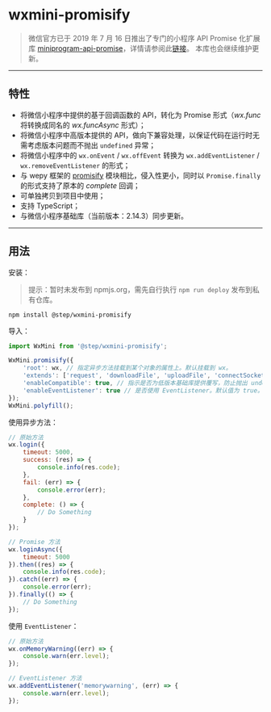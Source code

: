 # wxmini-promisify

> 微信官方已于 2019 年 7 月 16 日推出了专门的小程序 API Promise 化扩展库 [miniprogram-api-promise](https://github.com/wechat-miniprogram/miniprogram-api-promise)，详情请参阅此[链接](https://developers.weixin.qq.com/miniprogram/dev/extended/utils/api-promise.html)。
> 本库也会继续维护更新。

---

## 特性

* 将微信小程序中提供的基于回调函数的 API，转化为 Promise 形式（*wx.func* 将转换成同名的 *wx.funcAsync* 形式）；
* 将微信小程序中高版本提供的 API，做向下兼容处理，以保证代码在运行时无需考虑版本问题而不抛出 `undefined` 异常；
* 将微信小程序中的 `wx.onEvent` / `wx.offEvent` 转换为 `wx.addEventListener` / `wx.removeEventListener` 的形式；
* 与 wepy 框架的 [promisify](https://github.com/Tencent/wepy/wiki/wepy%E9%A1%B9%E7%9B%AE%E4%B8%AD%E4%BD%BF%E7%94%A8async-await) 模块相比，侵入性更小，同时以 `Promise.finally` 的形式支持了原本的 *complete* 回调；
* 可单独拷贝到项目中使用；
* 支持 TypeScript；
* 与微信小程序基础库（当前版本：2.14.3）同步更新。

---

## 用法

安装：

> 提示：暂时未发布到 npmjs.org，需先自行执行 `npm run deploy` 发布到私有仓库。

``` shell
npm install @step/wxmini-promisify
```

导入：

``` javascript
import WxMini from '@step/wxmini-promisify';

WxMini.promisify({
    'root': wx, // 指定异步方法挂载到某个对象的属性上。默认挂载到 wx。
    'extends': ['request', 'downloadFile', 'uploadFile', 'connectSocket'], // 若基础库新增了某些 API 而该库尚未更新，可由此传入相应的方法名数组以转换成异步方法。
    'enableCompatible': true, // 指示是否为低版本基础库提供覆写，防止抛出 undefined。默认值为 true。
    'enableEventListener': true // 是否使用 EventListener。默认值为 true。
});
WxMini.polyfill();
```

使用异步方法：

``` javascript
// 原始方法
wx.login({
    timeout: 5000,
    success: (res) => {
        console.info(res.code);
    },
    fail: (err) => {
        console.error(err);
    },
    complete: () => {
        // Do Something
    }
});

// Promise 方法
wx.loginAsync({
    timeout: 5000
}).then((res) => {
    console.info(res.code);
}).catch((err) => {
    console.error(err);
}).finally(() => {
    // Do Something
});
```

使用 `EventListener`：
``` javascript
// 原始方法
wx.onMemoryWarning((err) => {
    console.warn(err.level);
});

// EventListener 方法
wx.addEventListener('memorywarning', (err) => {
    console.warn(err.level);
});
```